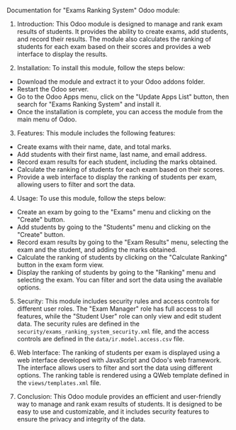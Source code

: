 Documentation for "Exams Ranking System" Odoo module:

1. Introduction:
This Odoo module is designed to manage and rank exam results of students. It provides the ability to create exams, add students, and record their results. The module also calculates the ranking of students for each exam based on their scores and provides a web interface to display the results.

2. Installation:
To install this module, follow the steps below:
- Download the module and extract it to your Odoo addons folder.
- Restart the Odoo server.
- Go to the Odoo Apps menu, click on the "Update Apps List" button, then search for "Exams Ranking System" and install it.
- Once the installation is complete, you can access the module from the main menu of Odoo.

3. Features:
This module includes the following features:
- Create exams with their name, date, and total marks.
- Add students with their first name, last name, and email address.
- Record exam results for each student, including the marks obtained.
- Calculate the ranking of students for each exam based on their scores.
- Provide a web interface to display the ranking of students per exam, allowing users to filter and sort the data.

4. Usage:
To use this module, follow the steps below:
- Create an exam by going to the "Exams" menu and clicking on the "Create" button.
- Add students by going to the "Students" menu and clicking on the "Create" button.
- Record exam results by going to the "Exam Results" menu, selecting the exam and the student, and adding the marks obtained.
- Calculate the ranking of students by clicking on the "Calculate Ranking" button in the exam form view.
- Display the ranking of students by going to the "Ranking" menu and selecting the exam. You can filter and sort the data using the available options.

5. Security:
This module includes security rules and access controls for different user roles. The "Exam Manager" role has full access to all features, while the "Student User" role can only view and edit student data. The security rules are defined in the `security/exams_ranking_system_security.xml` file, and the access controls are defined in the `data/ir.model.access.csv` file.

6. Web Interface:
The ranking of students per exam is displayed using a web interface developed with JavaScript and Odoo's web framework. The interface allows users to filter and sort the data using different options. The ranking table is rendered using a QWeb template defined in the `views/templates.xml` file.

7. Conclusion:
This Odoo module provides an efficient and user-friendly way to manage and rank exam results of students. It is designed to be easy to use and customizable, and it includes security features to ensure the privacy and integrity of the data.